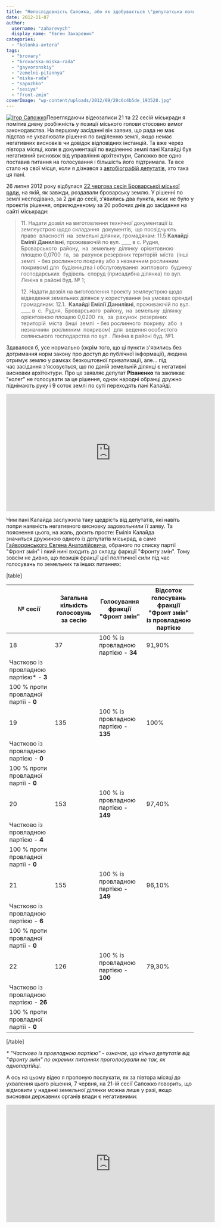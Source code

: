 ```yaml
---
title: "Непослідовність Сапожка, або як здобувається \"депутатська лояльність\" у міськраді"
date: 2012-11-07
author: 
  username: "zaharevych"
  display_name: "Євген Захаревич"
categories: 
  - "kolonka-avtora"
tags: 
  - "brovary"
  - "brovarska-miska-rada"
  - "gayvoronskiy"
  - "zemelni-pitannya"
  - "miska-rada"
  - "sapozhko"
  - "sesiya"
  - "front-zmin"
coverImage: "wp-content/uploads/2012/09/28c6c4b5de_193528.jpg"
---
```


[![](https://mpz.brovary.org/wp-content/uploads/2012/04/Igor-Sapozhko.jpg "Ігор Сапожко")](https://mpz.brovary.org/wp-content/uploads/2012/04/Igor-Sapozhko.jpg)Переглядаючи відеозаписи 21 та 22 сесій міськради я помітив дивну розбіжність у позиції міського голови стосовно вимог законодавства. На першому засіданні він заявив, що рада не має підстав не ухвалювати рішення по виділенню землі, якщо немає негативних висновків чи довідок відповідних інстанцій. Та вже через півтора місяці, коли в документації по виділенню землі пані Калайді був негативний висновок від управління архітектури, Сапожко все одно поставив питання на голосування і більшість його підтримала. Та все стало на свої місця, коли я дізнався з [автобіографій депутатів](https://rizanenko.org/vyborets-maje-pravo-znaty%e2%80%a6.html), хто така ця пані.

26 липня 2012 року відбулася [22 чергова сесія Броварської міської ради](https://mpz.brovary.org/26-lipnya-vidbudetsya-22-sesiya-brovarskoyi-miskoyi-radi/), на якій, як завжди, роздавали броварську землю. У рішенні по землі несподівано, за 2 дні до сесії, з'явились два пункта, яких не було у проектів рішення, оприлюдненому за 20 робочих днів до засідання на сайті міськради:

> 11\. Надати дозвіл на виготовлення технічної документації із  землеустрою щодо складання  документів,  що посвідчують  право  власності  на  земельні ділянки, громадянам: 11.5 **Калайді Емілії Данилівні**, проживаючій по вул. \_\_\_\_ в с. Рудня,  Броварського  району,  на  земельну  ділянку  орієнтовною площею 0,0700  га,  за  рахунок резервних територій  міста  (інші  землі  - без рослинного покриву або з незначним рослинним покривом) для  будівництва і обслуговування  житлового  будинку  господарських  будівель  споруд (присадибна ділянка) по вул. Леніна в районі буд. № 1;
> 
> 12\. Надати дозвіл на виготовлення проекту землеустрою щодо відведення земельних ділянок у користування (на умовах оренди) громадянам: 12.1.  **Калайді Емілії Данилівні**, проживаючій по вул. \_\_\_\_ в  с.  Рудня,  Броварського  району,  на  земельну  ділянку  орієнтовною площею 0,0200  га,  за  рахунок  резервних територій  міста  (інші  землі  - без рослинного  покриву  або  з  незначним  рослинним  покривом)  для  ведення особистого селянського господарства по вул . Леніна в районі буд. №1.

Здавалося б, усе нормально (окрім того, що ці пункти з'явились без дотримання норм закону про доступ до публічної інформації), людина отримує землю у рамках безкоштовної приватизації, але... під час засідання з'ясовується, що по даній земельній ділянці є негативні висновки архітектури. Про це заявляє депутат **Різаненко** та закликає "колег" не голосувати за це рішення, однак народні обранці дружно піднімають руку і 9 соток землі по суті переходять пані Калайді.

<iframe src="https://www.youtube.com/embed/JRhiZObhe7c" frameborder="0" width="560" height="315"></iframe>

Чим пані Калайда заслужила таку щедрість від депутатів, які навіть попри наявність негативного висновку задовольнили її заяву. Та пояснення цього, на жаль, досить просте: Емілія Калайда значиться дружиною одного із депутатів міськрад, а саме [Гайворонського Євгена Анатолійовича](https://rizanenko.org/downloads/doc/autobiografy/12.html), обраного по списку партії "Фронт змін" і який нині входить до складу фаркції "Фронту змін". Тому зовсім не дивно, що позиція фракції цієї політичної сили під час голосувань по земельних та інших питаннях:

\[table\]

| **№ сесії** |   **Загальна кількість голосовунь за сесію**   |   **Голосування фракції "Фронт змін"**   |   **Відсоток голосувань фракції "Фронт змін" із провладною партією**   |
| --- | --- | --- | --- |
|   18   |   37   | 100 % із провладною партією - **34** |   91,90%   |
| Частково із провладною партією\* - **3** |
| 100 % проти провладної партії - **0** |
|   19   |   135   | 100 % із провладною партією - **135** |   100%   |
| Частково із провладною партією - **0** |
| 100 % проти провладної партії - **0** |
|   20   |   153   | 100 % із провладною партією - **149** |   97,40%   |
| Частково із провладною партією - **4** |
| 100 % проти провладної партії - **0** |
|   21   |   155   | 100 % із провладною партією - **149** |   96,10%   |
| Частково із провладною партією - **6** |
| 100 % проти провладної партії - **0** |
|   22   |   126   | 100 % із провладною партією - **100** |   79,30%   |
| Частково із провладною партією - **26** |
| 100 % проти провладної партії - **0** |

\[/table\]

_\* "Частково із провладною партією" - означає, що кілька депутатів від "Фронту змін" по окремих питаннях проголосували не так, як однопартійці._

А ось на цьому відео я пропоную послухати, як за півтора місяці до ухвалення цього рішення, 7 червня, на 21-ій сесії Сапожко говорить, що відмовити у наданні земельної ділянки можна лише у разі, якщо висновки державних органів влади є негативними:

<iframe src="https://www.youtube.com/embed/NT9Cyai0z3c" frameborder="0" width="560" height="315"></iframe>
